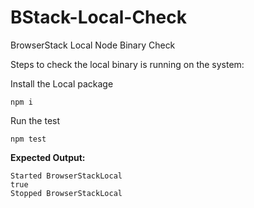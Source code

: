 # BStack-Local-Check
BrowserStack Local Node Binary Check

Steps to check the local binary is running on the system:
   
Install the Local package

    npm i

Run the test

    npm test

**Expected Output:**

    Started BrowserStackLocal
    true
    Stopped BrowserStackLocal
